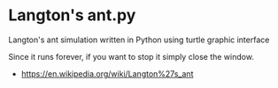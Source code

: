 # Langton's ant.py

Langton's ant simulation written in Python using turtle graphic interface

Since it runs forever, if you want to stop it simply close the window.

- https://en.wikipedia.org/wiki/Langton%27s_ant
